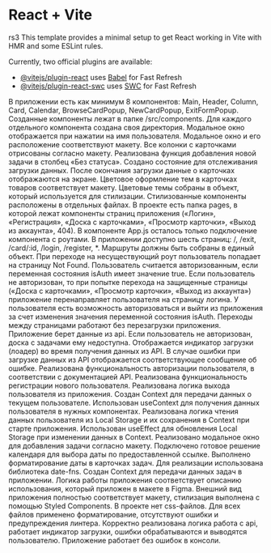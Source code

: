# React + Vite
rs3
This template provides a minimal setup to get React working in Vite with HMR and some ESLint rules.

Currently, two official plugins are available:

- [@vitejs/plugin-react](https://github.com/vitejs/vite-plugin-react/blob/main/packages/plugin-react/README.md) uses [Babel](https://babeljs.io/) for Fast Refresh
- [@vitejs/plugin-react-swc](https://github.com/vitejs/vite-plugin-react-swc) uses [SWC](https://swc.rs/) for Fast Refresh



В приложении есть как минимум 8 компонентов: Main, Header, Column, Card, Calendar, BrowseCardPopup, NewCardPopup, ExitFormPopup.
Созданные компоненты лежат в папке /src/components.
Для каждого отдельного компонента создана своя директория.
Модальное окно отображается при нажатии на имя пользователя.
Модальное окно и его расположение соответствуют макету.
Все колонки с карточками отрисованы согласно макету.
Реализована функция добавления новой задачи в столбец «Без статуса».
Создано состояние для отслеживания загрузки данных.
После окончания загрузки данные о карточках отображаются на экране.
Цветовое оформление тем в карточках товаров соответствует макету.
Цветовые темы собраны в объект, который используется для стилизации.
Стилизованные компоненты расположены в отдельных файлах.
В проекте есть папка pages, в которой лежат компоненты страниц приложения («Логин», «Регистрация», «Доска с карточками», «Просмотр карточки», «Выход из аккаунта», 404).
В компоненте App.js осталось только подключение компонента с роутами.
В приложении доступно шесть страниц: /, /exit, /card/:id, /login, /register, *. Маршруты должны быть собраны в единый объект.
При переходе на несуществующий роут пользователь попадает на страницу Not Found.
Пользователь считается авторизованным, если переменная состояния isAuth имеет значение true.
Если пользователь не авторизован, то при попытке перехода на защищенные страницы («Доска с карточками», «Просмотр карточки», «Выход из аккаунта») приложение перенаправляет пользователя на страницу логина.
У пользователя есть возможность авторизоваться и выйти из приложения за счет изменения значения переменной состояния isAuth.
Переходы между страницами работают без перезагрузки приложения.
Приложение берет данные из api.
Если пользователь не авторизован, доска с задачами ему недоступна.
Отображается индикатор загрузки (лоадер) во время получения данных из API.
В случае ошибки при загрузке данных из API отображается соответствующее сообщение об ошибке.
Реализована функциональность авторизации пользователя, в соответствии с документацией API.
Реализована функциональность регистрации нового пользователя.
Реализована логика выхода пользователя из приложения.
Создан Context для передачи данных о текущем пользователе.
Использован useContext для получения данных пользователя в нужных компонентах.
Реализована логика чтения данных пользователя из Local Storage и их сохранения в Context при старте приложения.
Использован useEffect для обновления Local Storage при изменении данных в Context.
Реализовано модальное окно для добавления задачи согласно макету. 
Подключено готовое решение календаря для выбора даты по предоставленной ссылке.
Выполнено форматирование даты в карточках задач. Для реализации использована библиотека date-fns.
Создан Context для передачи данных задач в приложении.
Логика работы приложения соответствует описанию использования, который приложен в макете в Figma.
Внешний вид приложения полностью соответствует макету, стилизация выполнена с помощью Styled Components. В проекте нет css-файлов.
Для всех файлов применено форматирование, отсутствуют ошибки и предупреждения линтера.
Корректно реализована логика работа с api, работает индикатор загрузки, ошибки обрабатываются и выводятся пользователю.
Приложение работает без ошибок в консоли.
